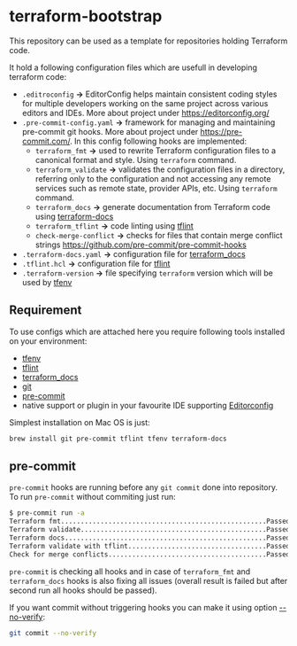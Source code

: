 # terraform-bootstrap

This repository can be used as a template for repositories holding Terraform code.

It hold a following configuration files which are usefull in developing terraform code:

* `.editroconfig` **->** EditorConfig helps maintain consistent coding styles for multiple developers working on the same project across various editors and IDEs. More about project under https://editorconfig.org/ 
* `.pre-commit-config.yaml` **->** framework for managing and maintaining pre-commit git hooks. More about project under https://pre-commit.com/. In this config following hooks are implemented:
  * `terraform_fmt` **->** used to rewrite Terraform configuration files to a canonical format and style. Using `terraform` command.
  * `terraform_validate` **->** validates the configuration files in a directory, referring only to the configuration and not accessing any remote services such as remote state, provider APIs, etc. Using `terraform` command.
  * `terraform_docs` **->** generate documentation from Terraform code using [terraform-docs](https://terraform-docs.io/)
  * `terraform_tflint` **->** code linting using [tflint](https://github.com/terraform-linters/tflint)
  * `check-merge-conflict` **->** checks for files that contain merge conflict strings https://github.com/pre-commit/pre-commit-hooks
* `.terraform-docs.yaml` **->** configuration file for [terraform_docs](https://terraform-docs.io/user-guide/configuration/)
* `.tflint.hcl` **->** configuration file for [tflint](https://github.com/terraform-linters/tflint/blob/master/docs/user-guide/config.md)
* `.terraform-version` **->** file specifying `terraform` version which will be used by [tfenv](https://github.com/tfutils/tfenv)

## Requirement

To use configs which are attached here you require following tools installed on your environment:

* [tfenv](https://github.com/tfutils/tfenv)
* [tflint](https://github.com/terraform-linters/tflint)
* [terraform_docs](https://terraform-docs.io/)
* [git](https://git-scm.com/)
* [pre-commit](https://pre-commit.com/)
* native support or plugin in your favourite IDE supporting [Editorconfig](https://editorconfig.org/)

Simplest installation on Mac OS is just:

```bash
brew install git pre-commit tflint tfenv terraform-docs
```

## pre-commit

`pre-commit` hooks are running before any `git commit` done into repository. To run `pre-commit` without commiting just run:

```bash
$ pre-commit run -a
Terraform fmt....................................................Passed
Terraform validate...............................................Passed
Terraform docs...................................................Passed
Terraform validate with tflint...................................Passed
Check for merge conflicts........................................Passed
```

`pre-commit` is checking all hooks and in case of `terraform_fmt` and `terraform_docs` hooks is also fixing all issues (overall result is failed but after second run all hooks should be passed).

If you want commit without triggering hooks you can make it using option [--no-verify](https://git-scm.com/book/en/v2/Customizing-Git-Git-Hooks):

```bash
git commit --no-verify
```
